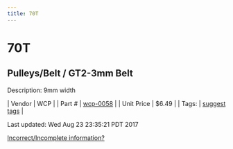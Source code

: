 ```yaml
---
title: 70T
---
```


# 70T
## Pulleys/Belt / GT2-3mm Belt
Description: 	9mm width 

| Vendor | WCP | 
| Part # | [wcp-0058](http://www.wcproducts.net/gt2-timing-pulleys-belts) | 
| Unit Price | $6.49 | 
| Tags: | [suggest tags](https://docs.google.com/forms/d/e/1FAIpQLSeWyY8v3RgOty-MyWmh9U0iivNYN_molChYyS-0U-o-kOAv_g/viewform) | 

Last updated: Wed Aug 23 23:35:21 PDT 2017

 [Incorrect/Incomplete information?](https://docs.google.com/forms/d/e/1FAIpQLSeWyY8v3RgOty-MyWmh9U0iivNYN_molChYyS-0U-o-kOAv_g/viewform)